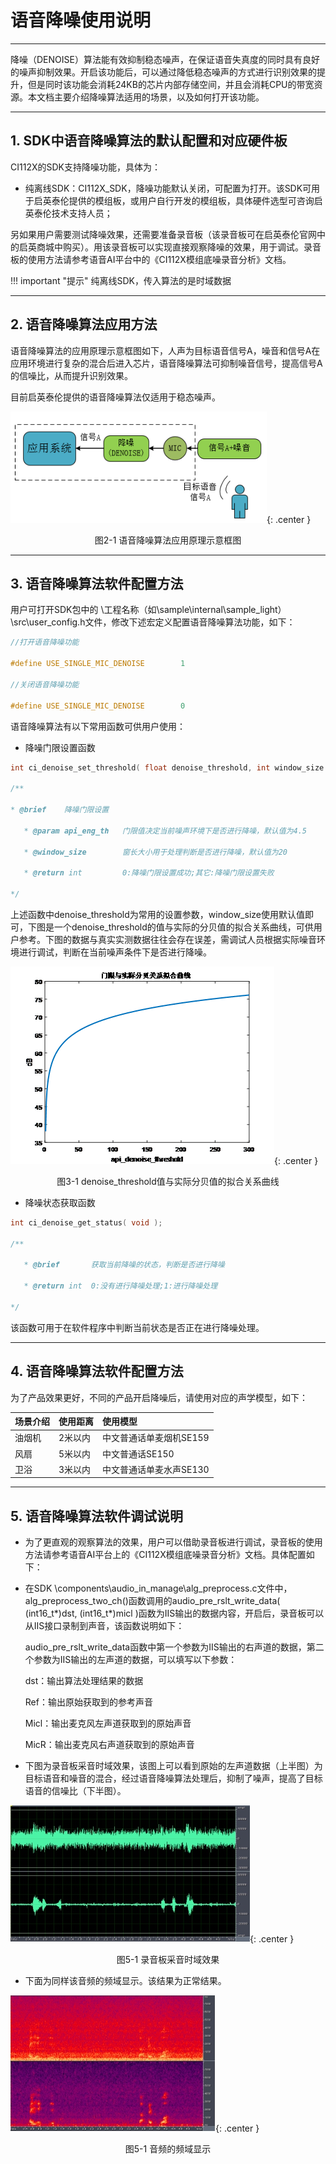 # 语音降噪使用说明

***
降噪（DENOISE）算法能有效抑制稳态噪声，在保证语音失真度的同时具有良好的噪声抑制效果。开启该功能后，可以通过降低稳态噪声的方式进行识别效果的提升，但是同时该功能会消耗24KB的芯片内部存储空间，并且会消耗CPU的带宽资源。本文档主要介绍降噪算法适用的场景，以及如何打开该功能。

***

## 1. **SDK中语音降噪算法的默认配置和对应硬件板**

CI112X的SDK支持降噪功能，具体为：

* 纯离线SDK：CI112X_SDK，降噪功能默认关闭，可配置为打开。该SDK可用于启英泰伦提供的模组板，或用户自行开发的模组板，具体硬件选型可咨询启英泰伦技术支持人员；

另如果用户需要测试降噪效果，还需要准备录音板（该录音板可在启英泰伦官网中的启英商城中购买）。用该录音板可以实现直接观察降噪的效果，用于调试。录音板的使用方法请参考语音AI平台中的《CI112X模组底噪录音分析》文档。

!!! important "提示"
    纯离线SDK，传入算法的是时域数据

***

## 2. **语音降噪算法应用方法**

语音降噪算法的应用原理示意框图如下，人声为目标语音信号A，噪音和信号A在应用环境进行复杂的混合后进入芯片，语音降噪算法可抑制噪音信号，提高信号A的信噪比，从而提升识别效果。

目前启英泰伦提供的语音降噪算法仅适用于稳态噪声。

![语音降噪算法应用原理示意框图](img/语音降噪使用说明-1.png){: .center }

<div align=center>图2-1 语音降噪算法应用原理示意框图</div>

***

## 3. **语音降噪算法软件配置方法**

用户可打开SDK包中的 \工程名称（如\sample\internal\sample_light）\src\user_config.h文件，修改下述宏定义配置语音降噪算法功能，如下：

```c
//打开语音降噪功能

#define USE_SINGLE_MIC_DENOISE        1

//关闭语音降噪功能

#define USE_SINGLE_MIC_DENOISE        0
```

语音降噪算法有以下常用函数可供用户使用：

* 降噪门限设置函数

```c
int ci_denoise_set_threshold( float denoise_threshold, int window_size );

/**

* @brief	降噪门限设置

   * @param api_eng_th   门限值决定当前噪声环境下是否进行降噪，默认值为4.5

   * @window_size        窗长大小用于处理判断是否进行降噪，默认值为20

   * @return int         0:降噪门限设置成功;其它:降噪门限设置失败

*/ 
```

上述函数中denoise_threshold为常用的设置参数，window_size使用默认值即可，下图是一个denoise_threshold的值与实际的分贝值的拟合关系曲线，可供用户参考。下图的数据与真实实测数据往往会存在误差，需调试人员根据实际噪音环境进行调试，判断在当前噪声条件下是否进行降噪。

![denoise_threshold的值与实际的分贝值的拟合关系曲线](img/语音降噪使用说明-2.png){: .center }

<div align=center>图3-1 denoise_threshold值与实际分贝值的拟合关系曲线</div>

* 降噪状态获取函数

```c
int ci_denoise_get_status( void );

/**

   * @brief       获取当前降噪的状态，判断是否进行降噪 

   * @return int  0:没有进行降噪处理;1:进行降噪处理

*/
```

该函数可用于在软件程序中判断当前状态是否正在进行降噪处理。

***

## 4. **语音降噪算法软件配置方法**

为了产品效果更好，不同的产品开启降噪后，请使用对应的声学模型，如下：

| 场景介绍 | 使用距离 | 使用模型                |
| -------- | -------- | :---------------------- |
| 油烟机   | 2米以内  | 中文普通话单麦烟机SE159 |
| 风扇     | 5米以内  | 中文普通话SE150         |
| 卫浴     | 3米以内  | 中文普通话单麦水声SE130 |

***

## 5. **语音降噪算法软件调试说明**

* 为了更直观的观察算法的效果，用户可以借助录音板进行调试，录音板的使用方法请参考语音AI平台上的《CI112X模组底噪录音分析》文档。具体配置如下：

* 在SDK \components\audio_in_manage\alg_preprocess.c文件中，alg_preprocess_two_ch()函数调用的audio_pre_rslt_write_data(  (int16_t*)dst, (int16_t*)micl )函数为IIS输出的数据内容，开启后，录音板可以从IIS接口录制到声音，该函数说明如下：

  audio_pre_rslt_write_data函数中第一个参数为IIS输出的右声道的数据，第二个参数为IIS输出的左声道的数据，可以填写以下参数：

  dst：输出算法处理结果的数据

  Ref：输出原始获取到的参考声音

  Micl：输出麦克风左声道获取到的原始声音

  MicR：输出麦克风右声道获取到的原始声音

* 下图为录音板采音时域效果，该图上可以看到原始的左声道数据（上半图）为目标语音和噪音的混合，经过语音降噪算法处理后，抑制了噪声，提高了目标语音的信噪比（下半图）。

![录音板采音时域效果](img/语音降噪使用说明-3.jpg){: .center }

<div align=center>图5-1 录音板采音时域效果</div>

* 下面为同样该音频的频域显示。该结果为正常结果。

![音频的频域显示](img/语音降噪使用说明-4.jpg){: .center }

<div align=center>图5-1 音频的频域显示</div>